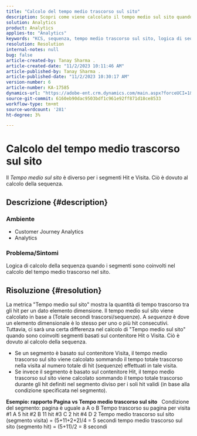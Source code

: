 ```yaml
---
title: "Calcolo del tempo medio trascorso sul sito"
description: Scopri come viene calcolato il tempo medio sul sito quando sono coinvolti segmenti basati sul contenitore Hit o Visita.
solution: Analytics
product: Analytics
applies-to: "Analytics"
keywords: "KCS, sequenza, tempo medio trascorso sul sito, logica di sequenza"
resolution: Resolution
internal-notes: null
bug: false
article-created-by: Tanay Sharma .
article-created-date: "11/2/2023 10:11:46 AM"
article-published-by: Tanay Sharma .
article-published-date: "11/2/2023 10:30:17 AM"
version-number: 6
article-number: KA-17585
dynamics-url: "https://adobe-ent.crm.dynamics.com/main.aspx?forceUCI=1&pagetype=entityrecord&etn=knowledgearticle&id=233d9035-6879-ee11-8179-6045bd006149"
source-git-commit: 6160eb90dac9503bdf1c961e92ff871d18ce8533
workflow-type: tm+mt
source-wordcount: '281'
ht-degree: 3%

---
```


# Calcolo del tempo medio trascorso sul sito


Il *Tempo medio sul sito* è diverso per i segmenti Hit e Visita. Ciò è dovuto al calcolo della sequenza.

## Descrizione {#description}


### Ambiente

- Customer Journey Analytics
- Analytics




### Problema/Sintomi

Logica di calcolo della sequenza quando i segmenti sono coinvolti nel calcolo del tempo medio trascorso nel sito.


## Risoluzione {#resolution}


La metrica &quot;Tempo medio sul sito&quot; mostra la quantità di tempo trascorso tra gli hit per un dato elemento dimensione. Il tempo medio sul sito viene calcolato in base a (Totale secondi trascorsi/sequenze). A *sequenza* è dove un elemento dimensionale è lo stesso per uno o più hit consecutivi.
 
Tuttavia, ci sarà una certa differenza nel calcolo di &quot;Tempo medio sul sito&quot; quando sono coinvolti segmenti basati sul contenitore Hit o Visita. Ciò è dovuto al calcolo della sequenza.

- Se un segmento è basato sul contenitore Visita, il tempo medio trascorso sul sito viene calcolato sommando il tempo totale trascorso nella visita al numero totale di hit (sequenze) effettuati in tale visita.
- Se invece il segmento è basato sul contenitore Hit, il tempo medio trascorso sul sito viene calcolato sommando il tempo totale trascorso durante gli hit definiti nel segmento diviso per i soli hit validi (in base alla condizione specificata nel segmento).


<b>Esempio: rapporto Pagina vs Tempo medio trascorso sul sito</b>
 
Condizione del segmento: pagina è uguale a A o B Tempo trascorso su pagina per visita #1 A 5 hit #2 B 11 hit #3 C 2 hit #4 D 2 Tempo medio trascorso sul sito (segmento visita) = (5+11+2+2)/4 = 5 secondi tempo medio trascorso sul sito (segmento hit) = (5+11)/2 = 8 secondi
